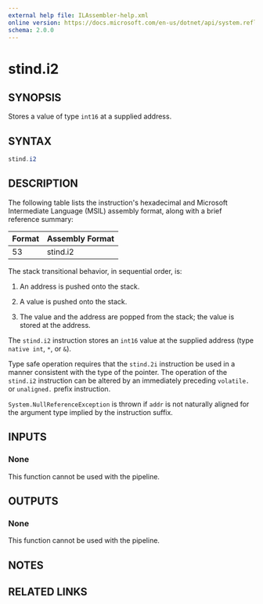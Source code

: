```yaml
---
external help file: ILAssembler-help.xml
online version: https://docs.microsoft.com/en-us/dotnet/api/system.reflection.emit.opcodes.stind_i2
schema: 2.0.0
---
```


# stind.i2

## SYNOPSIS

Stores a value of type `int16` at a supplied address.

## SYNTAX

```powershell
stind.i2
```

## DESCRIPTION

The following table lists the instruction's hexadecimal and Microsoft Intermediate Language (MSIL) assembly format, along with a brief reference summary:

| Format | Assembly Format |
| ------ | --------------- |
| 53     | stind.i2        |

 The stack transitional behavior, in sequential order, is:

1.  An address is pushed onto the stack.

2.  A value is pushed onto the stack.

3.  The value and the address are popped from the stack; the value is stored at the address.

 The `stind.i2` instruction stores an `int16` value at the supplied address (type `native int`, `*`, or `&`).

 Type safe operation requires that the `stind.2i` instruction be used in a manner consistent with the type of the pointer. The operation of the `stind.i2` instruction can be altered by an immediately preceding `volatile.` or `unaligned.` prefix instruction.

 `System.NullReferenceException` is thrown if `addr` is not naturally aligned for the argument type implied by the instruction suffix.

## INPUTS

### None

This function cannot be used with the pipeline.

## OUTPUTS

### None

This function cannot be used with the pipeline.

## NOTES

## RELATED LINKS
